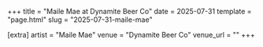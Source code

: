 +++
title = "Maile Mae at Dynamite Beer Co"
date = 2025-07-31
template = "page.html"
slug = "2025-07-31-maile-mae"

[extra]
artist = "Maile Mae"
venue = "Dynamite Beer Co"
venue_url = ""
+++
